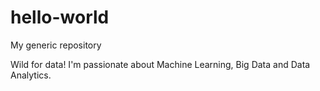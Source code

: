 # hello-world
My generic repository

Wild for data! I'm passionate about Machine Learning, Big Data and Data Analytics.
